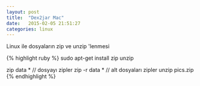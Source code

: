 ```yaml
---
layout: post
title:  "Dex2jar Mac"
date:   2015-02-05 21:51:27
categories: linux
---
```


Linux ile dosyaların zip ve unzip 'lenmesi 

{% highlight ruby %}
sudo apt-get install zip unzip

zip data * // dosyayı zipler
zip -r data * // alt dosyaları zipler
unzip  pics.zip
{% endhighlight %}